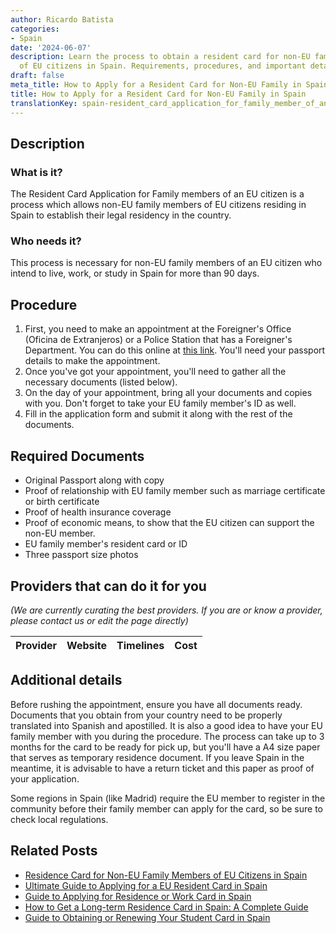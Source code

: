 ```yaml
---
author: Ricardo Batista
categories:
- Spain
date: '2024-06-07'
description: Learn the process to obtain a resident card for non-EU family members
  of EU citizens in Spain. Requirements, procedures, and important details explained.
draft: false
meta_title: How to Apply for a Resident Card for Non-EU Family in Spain
title: How to Apply for a Resident Card for Non-EU Family in Spain
translationKey: spain-resident_card_application_for_family_member_of_an_eu_citizen
---
```


## Description
### What is it?
The Resident Card Application for Family members of an EU citizen is a process which allows non-EU family members of EU citizens residing in Spain to establish their legal residency in the country.

### Who needs it?
This process is necessary for non-EU family members of an EU citizen who intend to live, work, or study in Spain for more than 90 days.

## Procedure
1. First, you need to make an appointment at the Foreigner's Office (Oficina de Extranjeros) or a Police Station that has a Foreigner's Department. You can do this online at [this link](https://sede.administracionespublicas.gob.es/icpplus/index.html). You'll need your passport details to make the appointment.
2. Once you've got your appointment, you'll need to gather all the necessary documents (listed below).
3. On the day of your appointment, bring all your documents and copies with you. Don't forget to take your EU family member's ID as well. 
4. Fill in the application form and submit it along with the rest of the documents.

## Required Documents
- Original Passport along with copy
- Proof of relationship with EU family member such as marriage certificate or birth certificate
- Proof of health insurance coverage 
- Proof of economic means, to show that the EU citizen can support the non-EU member. 
- EU family member's resident card or ID
- Three passport size photos

## Providers that can do it for you

_(We are currently curating the best providers. If you are or know a provider, please contact us or edit the page directly)_

| Provider        |     Website     |     Timelines    |       Cost      |
| :-------------: | :-------------: |  :-------------: | :-------------: |

## Additional details
Before rushing the appointment, ensure you have all documents ready. Documents that you obtain from your country need to be properly translated into Spanish and apostilled. It is also a good idea to have your EU family member with you during the procedure. The process can take up to 3 months for the card to be ready for pick up, but you'll have a A4 size paper that serves as temporary residence document. If you leave Spain in the meantime, it is advisable to have a return ticket and this paper as proof of your application. 

Some regions in Spain (like Madrid) require the EU member to register in the community before their family member can apply for the card, so be sure to check local regulations.

## Related Posts

- [Residence Card for Non-EU Family Members of EU Citizens in Spain](https://tramitit.com/english/guides/spain/residence_card_of_family_member_of_a_european_union_citizen/)
- [Ultimate Guide to Applying for a EU Resident Card in Spain](https://tramitit.com/english/guides/spain/eu_resident_card_application/)
- [Guide to Applying for Residence or Work Card in Spain](https://tramitit.com/english/guides/spain/initial_or_renewal_of_residence_or_residence_and_work_card/)
- [How to Get a Long-term Residence Card in Spain: A Complete Guide](https://tramitit.com/english/guides/spain/long-term_residence_card/)
- [Guide to Obtaining or Renewing Your Student Card in Spain](https://tramitit.com/english/guides/spain/initial_or_renewal_student_card_for_foreigners/)